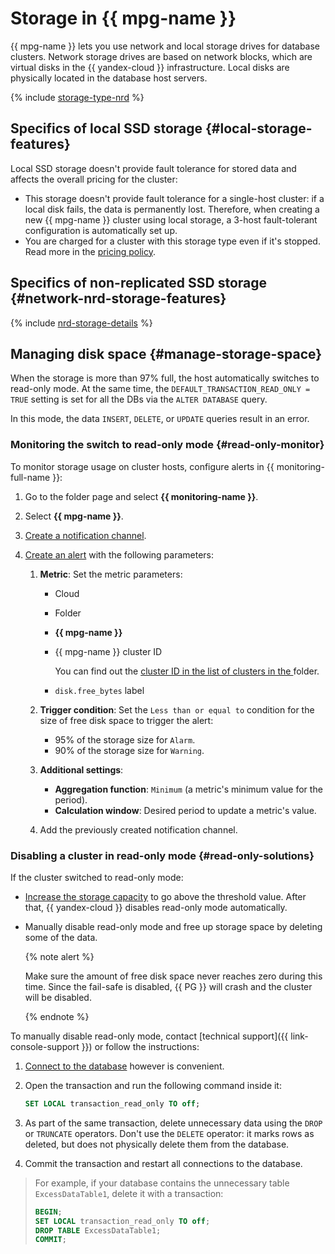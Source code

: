 # Storage in {{ mpg-name }}

{{ mpg-name }} lets you use network and local storage drives for database clusters. Network storage drives are based on network blocks, which are virtual disks in the {{ yandex-cloud }} infrastructure. Local disks are physically located in the database host servers.

{% include [storage-type-nrd](../../_includes/mdb/mpg/storage-type.md) %}

## Specifics of local SSD storage {#local-storage-features}

Local SSD storage doesn't provide fault tolerance for stored data and affects the overall pricing for the cluster:

* This storage doesn't provide fault tolerance for a single-host cluster: if a local disk fails, the data is permanently lost. Therefore, when creating a new {{ mpg-name }} cluster using local storage, a 3-host fault-tolerant configuration is automatically set up.
* You are charged for a cluster with this storage type even if it's stopped. Read more in the [pricing policy](../pricing.md).

## Specifics of non-replicated SSD storage {#network-nrd-storage-features}

{% include [nrd-storage-details](../../_includes/mdb/nrd-storage-details.md) %}

## Managing disk space {#manage-storage-space}

When the storage is more than 97% full, the host automatically switches to read-only mode. At the same time, the `DEFAULT_TRANSACTION_READ_ONLY = TRUE` setting is set for all the DBs via the `ALTER DATABASE` query.

In this mode, the data `INSERT`, `DELETE`, or `UPDATE` queries result in an error.


### Monitoring the switch to read-only mode {#read-only-monitor}

To monitor storage usage on cluster hosts, configure alerts in {{ monitoring-full-name }}:

1. Go to the folder page and select **{{ monitoring-name }}**.
1. Select **{{ mpg-name }}**.
1. [Create a notification channel](../../monitoring/operations/alert/create-channel.md).
1. [Create an alert](../../monitoring/operations/alert/create-alert.md) with the following parameters:

    1. **Metric**: Set the metric parameters:

        * Cloud
        * Folder
        * **{{ mpg-name }}**
        * {{ mpg-name }} cluster ID

            You can find out the [ cluster ID in the list of clusters in the ](../operations/cluster-list.md#list-clusters) folder.

        * `disk.free_bytes` label

    1. **Trigger condition**: Set the `Less than or equal to` condition for the size of free disk space to trigger the alert:

        * 95% of the storage size for `Alarm`.
        * 90% of the storage size for `Warning`.

    1. **Additional settings**:

        * **Aggregation function**: `Minimum` (a metric's minimum value for the period).
        * **Calculation window**: Desired period to update a metric's value.

    1. Add the previously created notification channel.

### Disabling a cluster in read-only mode {#read-only-solutions}

If the cluster switched to read-only mode:

* [Increase the storage capacity](../operations/update.md#change-disk-size) to go above the threshold value. After that, {{ yandex-cloud }} disables read-only mode automatically.

* Manually disable read-only mode and free up storage space by deleting some of the data.

    {% note alert %}

    Make sure the amount of free disk space never reaches zero during this time. Since the fail-safe is disabled, {{ PG }} will crash and the cluster will be disabled.

    {% endnote %}

To manually disable read-only mode, contact [technical support]({{ link-console-support }}) or follow the instructions:

1. [Connect to the database](../operations/connect.md) however is convenient.

1. Open the transaction and run the following command inside it:

   ```sql
   SET LOCAL transaction_read_only TO off;
   ```

1. As part of the same transaction, delete unnecessary data using the `DROP` or `TRUNCATE` operators. Don't use the `DELETE` operator: it marks rows as deleted, but does not physically delete them from the database.

1. Commit the transaction and restart all connections to the database.

> For example, if your database contains the unnecessary table `ExcessDataTable1`, delete it with a transaction:
> 
> ```sql
> BEGIN;
> SET LOCAL transaction_read_only TO off;
> DROP TABLE ExcessDataTable1;
> COMMIT;
> ```
